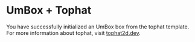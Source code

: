 # UmBox + Tophat

You have successfully initialized an UmBox box from the tophat template.
For more information about tophat, visit [tophat2d.dev](https://tophat2d.dev).
